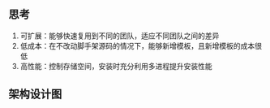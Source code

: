 ## 思考
1. 可扩展：能够快速复用到不同的团队，适应不同团队之间的差异
2. 低成本：在不改动脚手架源码的情况下，能够新增模板，且新增模板的成本很低
3. 高性能：控制存储空间，安装时充分利用多进程提升安装性能

## 架构设计图
